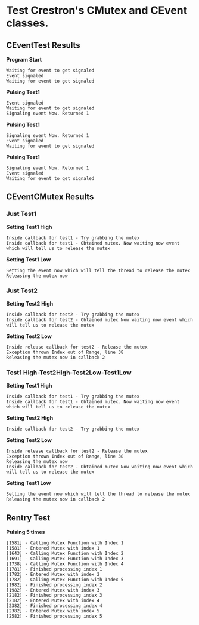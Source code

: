 # Test Crestron's CMutex and CEvent classes.

## CEventTest Results

**Program Start**
``` text
Waiting for event to get signaled 
Event signaled 
Waiting for event to get signaled 
```
**Pulsing Test1**
``` text
Event signaled 
Waiting for event to get signaled 
Signaling event Now. Returned 1 
```
**Pulsing Test1**
``` text
Signaling event Now. Returned 1 
Event signaled 
Waiting for event to get signaled 
```
**Pulsing Test1**
``` text
Signaling event Now. Returned 1 
Event signaled 
Waiting for event to get signaled 
```

## CEventCMutex Results

### Just Test1

**Setting Test1 High**
```text
Inside callback for test1 - Try grabbing the mutex 
Inside callback for test1 - Obtained mutex. Now waiting now event which will tell us to release the mutex 
```

**Setting Test1 Low**
```text
Setting the event now which will tell the thread to release the mutex 
Releasing the mutex now 
```

### Just Test2
**Setting Test2 High**
```text
Inside callback for test2 - Try grabbing the mutex 
Inside callback for test2 - Obtained mutex Now waiting now event which will tell us to release the mutex
```
**Setting Test2 Low**
```text
Inside release callback for test2 - Release the mutex 
Exception thrown Index out of Range, line 38 
Releasing the mutex now in callback 2
```


### Test1 High-Test2High-Test2Low-Test1Low

**Setting Test1 High**
```text
Inside callback for test1 - Try grabbing the mutex 
Inside callback for test1 - Obtained mutex. Now waiting now event which will tell us to release the mutex 
```

**Setting Test2 High**
```text
Inside callback for test2 - Try grabbing the mutex 
```
**Setting Test2 Low**
```text
Inside release callback for test2 - Release the mutex 
Exception thrown Index out of Range, line 38 
Releasing the mutex now 
Inside callback for test2 - Obtained mutex Now waiting now event which will tell us to release the mutex
```
**Setting Test1 Low**
```text
Setting the event now which will tell the thread to release the mutex 
Releasing the mutex now in callback 2
```

## Rentry Test

**Pulsing 5 times**
```text
[1581] - Calling Mutex Function with Index 1
[1581] - Entered Mutex with index 1
[1643] - Calling Mutex Function with Index 2
[1691] - Calling Mutex Function with Index 3
[1738] - Calling Mutex Function with Index 4
[1781] - Finished processing index 1
[1782] - Entered Mutex with index 2
[1782] - Calling Mutex Function with Index 5
[1982] - Finished processing index 2
[1982] - Entered Mutex with index 3
[2182] - Finished processing index 3
[2182] - Entered Mutex with index 4
[2382] - Finished processing index 4
[2382] - Entered Mutex with index 5
[2582] - Finished processing index 5
``` 